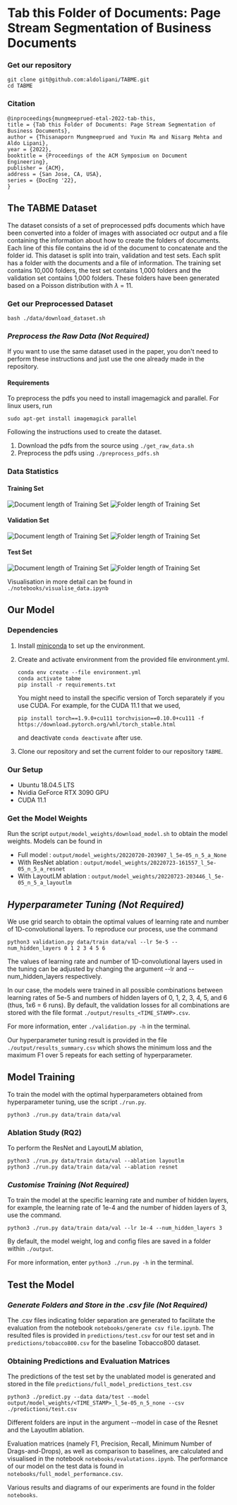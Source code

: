 

# Tab this Folder of Documents: Page Stream Segmentation of Business Documents
### Get our repository
```
git clone git@github.com:aldolipani/TABME.git
cd TABME
```
### Citation
```
@inproceedings{mungmeeprued-etal-2022-tab-this,
title = {Tab this Folder of Documents: Page Stream Segmentation of Business Documents},
author = {Thisanaporn Mungmeeprued and Yuxin Ma and Nisarg Mehta and Aldo Lipani},
year = {2022},
booktitle = {Proceedings of the ACM Symposium on Document Engineering},
publisher = {ACM},
address = {San Jose, CA, USA},
series = {DocEng '22},
}
```

## The TABME Dataset

The dataset consists of a set of preprocessed pdfs documents which have been
converted into a folder of images with associated ocr output and a file
containing the information about how to create the folders of documents. Each
line of this file contains the id of the document to concatenate and the folder
id. This dataset is split into train, validation and test sets. Each split has
a folder with the documents and a file of information. The training set
contains 10,000 folders, the test set contains 1,000 folders and the validation
set contains 1,000 folders. These folders have been generated based on a
Poisson distribution with $\lambda$ = 11.

### Get our Preprocessed Dataset
```
bash ./data/download_dataset.sh
```

### *Preprocess the Raw Data (Not Required)*
If you want to use the same dataset used in the paper, you don't need to
perform these instructions and just use the one already made in the repository.

#### Requirements

To preprocess the pdfs you need to install imagemagick and parallel. 
For linux users, run 
``` 
sudo apt-get install imagemagick parallel
```

Following the instructions used to create the dataset. 

1. Download the pdfs from the source using `./get_raw_data.sh`
2. Preprocess the pdfs using `./preprocess_pdfs.sh`


### Data Statistics
#### Training Set
![Document length of Training Set](notebooks/figs/hist_doc_length_train.png)
![Folder length of Training Set](notebooks/figs/hist_folder_length_train.png)
#### Validation Set
![Document length of Training Set](notebooks/figs/hist_doc_length_val.png)
![Folder length of Training Set](notebooks/figs/hist_folder_length_val.png)
#### Test Set
![Document length of Training Set](notebooks/figs/hist_doc_length_test.png)
![Folder length of Training Set](notebooks/figs/hist_folder_length_test.png)

Visualisation in more detail can be found in `./notebooks/visualise_data.ipynb`

## Our Model
### Dependencies
1. Install
   [miniconda](https://conda.io/projects/conda/en/latest/user-guide/install/)
   to set up the environment.

2. Create and activate environment from the provided file environment.yml.
    ```
    conda env create --file environment.yml
    conda activate tabme
    pip install -r requirements.txt
    ```
    You might need to install the specific version of Torch separately if you
    use CUDA. For example, for the CUDA 11.1 that we used,
    ```
    pip install torch==1.9.0+cu111 torchvision==0.10.0+cu111 -f https://download.pytorch.org/whl/torch_stable.html
    ```
    
    and deactivate ```conda deactivate``` after use.

3. Clone our repository and set the current folder to our repository `TABME`.

### Our Setup
* Ubuntu 18.04.5 LTS
* Nvidia GeForce RTX 3090 GPU
* CUDA 11.1

### Get the Model Weights
Run the script `output/model_weights/download_model.sh` to obtain the model
weights. Models can be found in
* Full model : `output/model_weights/20220720-203907_l_5e-05_n_5_a_None`
* With ResNet ablation : `output/model_weights/20220723-161557_l_5e-05_n_5_a_resnet`
* With LayoutLM ablation : `output/model_weights/20220723-203446_l_5e-05_n_5_a_layoutlm`

## *Hyperparameter Tuning (Not Required)*
We use grid search to obtain the optimal values of learning rate and number of
1D-convolutional layers. To reproduce our process, use the command

```
python3 validation.py data/train data/val --lr 5e-5 --num_hidden_layers 0 1 2 3 4 5 6
```
The values of learning rate and number of 1D-convolutional layers used in the
tuning can be adjusted by changing the argument --lr and --num_hidden_layers
respectively.

In our case, the models were trained in all possible combinations between
learning rates of 5e-5 and numbers of hidden layers of 0, 1, 2, 3, 4, 5, and 6
(thus, 1x6 = 6 runs). By default, the validation losses for all combinations
are stored with the file format `./output/results_<TIME_STAMP>.csv`. 

For more information, enter `./validation.py -h` in the terminal.

Our hyperparameter tuning result is provided in the file
`./output/results_summary.csv` which shows the minimum loss and the maximum F1
over 5 repeats for each setting of hyperparameter.

## Model Training 
To train the model with the optimal hyperparameters obtained from
hyperparameter tuning, use the script `./run.py`. 

```
python3 ./run.py data/train data/val
```
### Ablation Study (RQ2)
To perform the ResNet and LayoutLM ablation, 
```
python3 ./run.py data/train data/val --ablation layoutlm
python3 ./run.py data/train data/val --ablation resnet
```
### *Customise Training (Not Required)*
To train the model at the specific learning rate and number of hidden layers,
for example, the learning rate of 1e-4 and the number of hidden layers of 3,
    use the command.

```
python3 ./run.py data/train data/val --lr 1e-4 --num_hidden_layers 3
```

By default, the model weight, log and config files are saved in a folder within `./output`.

For more information, enter `python3 ./run.py -h` in the terminal.

## Test the Model
### *Generate Folders and Store in the .csv file  (Not Required)*
The .csv files indicating folder separation are generated to facilitate the
evaluation from the notebook `notebooks/generate csv file.ipynb`. The resulted
files is provided in `predictions/test.csv` for our test set and in
`predictions/tobacco800.csv` for the baseline Tobacco800 dataset.

### Obtaining Predictions and Evaluation Matrices
The predictions of the test set by the unablated model is generated and stored
in the file `predictions/full_model_predictions_test.csv`
```
python3 ./predict.py --data data/test --model output/model_weights/<TIME_STAMP>_l_5e-05_n_5_none --csv ./predictions/test.csv
```
Different folders are input in the argument --model in case of the Resnet and
the Layoutlm ablation.

Evaluation matrices (namely F1, Precision, Recall, Minimum Number of
Drags-and-Drops), as well as comparison to baselines, are calculated and
visualised in the notebook `notebooks/evalutations.ipynb`. The performance of
our model on the test data is found in `notebooks/full_model_performance.csv`.

Various results and diagrams of our experiments are found in the folder
`notebooks`.

